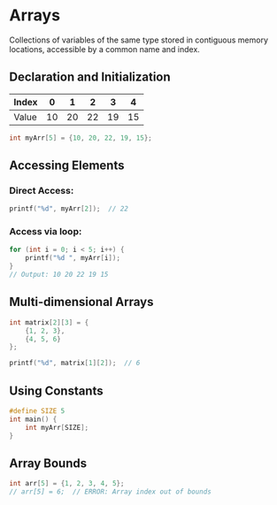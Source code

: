 # Arrays

Collections of variables of the same type stored in contiguous memory locations, accessible by a common name and index.

## Declaration and Initialization
| Index | 0 | 1 | 2 | 3 | 4 |
|-------|---|---|---|---|---|
| Value | 10 | 20 | 22 | 19 | 15 |
```c
int myArr[5] = {10, 20, 22, 19, 15};

```
## Accessing Elements

### Direct Access:
```c
printf("%d", myArr[2]);  // 22

```
### Access via loop:
```c
for (int i = 0; i < 5; i++) {
    printf("%d ", myArr[i]);
}
// Output: 10 20 22 19 15

```

## Multi-dimensional Arrays
```c
int matrix[2][3] = {
    {1, 2, 3},
    {4, 5, 6}
};

printf("%d", matrix[1][2]);  // 6

```

## Using Constants
```c
#define SIZE 5
int main() {
    int myArr[SIZE];
}

```
## Array Bounds
```c
int arr[5] = {1, 2, 3, 4, 5};
// arr[5] = 6;  // ERROR: Array index out of bounds

